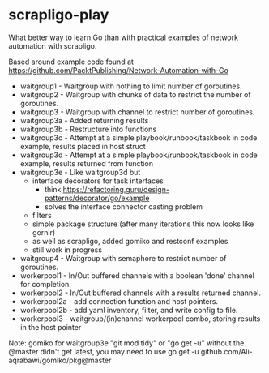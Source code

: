 # scrapligo-play

What better way to learn Go than with practical examples of network automation with scrapligo.

Based around example code found at https://github.com/PacktPublishing/Network-Automation-with-Go

- waitgroup1 - Waitgroup with nothing to limit number of goroutines.
- waitgroup2 - Waitgroup with chunks of data to restrict the number of goroutines.
- waitgroup3 - Waitgroup with channel to restrict number of goroutines.
- waitgroup3a - Added returning results
- waitgroup3b - Restructure into functions
- waitgroup3c - Attempt at a simple playbook/runbook/taskbook in code example, results placed in host struct
- waitgroup3d - Attempt at a simple playbook/runbook/taskbook in code example, results returned from function
- waitgroup3e - Like waitgroup3d but 
  - interface decorators for task interfaces
    - think https://refactoring.guru/design-patterns/decorator/go/example
    - solves the interface connector casting problem
  - filters
  - simple package structure (after many iterations this now looks like gornir)
  - as well as scrapligo, added gomiko and restconf examples
  - still work in progress
- waitgroup4 - Waitgroup with semaphore to restrict number of goroutines.
- workerpool1 - In/Out buffered channels with a boolean 'done' channel for completion.
- workerpool2 - In/Out buffered channels with a results returned channel.
- workerpool2a - add connection function and host pointers.
- workerpool2b - add yaml inventory, filter, and write config to file.
- workerpool3 - waitgroup/(in)channel workerpool combo, storing results in the host pointer

Note: gomiko for waitgroup3e
"git mod tidy" or "go get -u" without the @master didn't get latest, you may need to use
go get -u github.com/Ali-aqrabawi/gomiko/pkg@master

